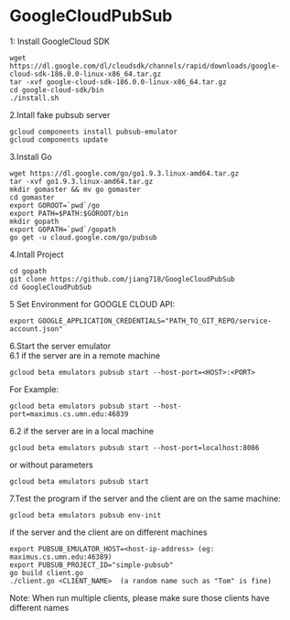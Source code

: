 # GoogleCloudPubSub

1: Install GoogleCloud SDK
```
wget https://dl.google.com/dl/cloudsdk/channels/rapid/downloads/google-cloud-sdk-186.0.0-linux-x86_64.tar.gz
tar -xvf google-cloud-sdk-186.0.0-linux-x86_64.tar.gz
cd google-cloud-sdk/bin
./install.sh
```

2.Intall fake pubsub server
```
gcloud components install pubsub-emulator
gcloud components update
```

3.Install Go
```
wget https://dl.google.com/go/go1.9.3.linux-amd64.tar.gz
tar -xvf go1.9.3.linux-amd64.tar.gz
mkdir gomaster && mv go gomaster
cd gomaster
export GOROOT=`pwd`/go
export PATH=$PATH:$GOROOT/bin
mkdir gopath
export GOPATH=`pwd`/gopath
go get -u cloud.google.com/go/pubsub
```

4.Intall Project
```
cd gopath
git clone https://github.com/jiang718/GoogleCloudPubSub
cd GoogleCloudPubSub
```

5 Set Environment for GOOGLE CLOUD API:
```
export GOOGLE_APPLICATION_CREDENTIALS="PATH_TO_GIT_REPO/service-account.json"
```

6.Start the server emulator<br />
6.1 if the server are in a remote machine 
```
gcloud beta emulators pubsub start --host-port=<HOST>:<PORT>
```
For Example:
```
gcloud beta emulators pubsub start --host-port=maximus.cs.umn.edu:46839
```
6.2 if the server are in a local machine
```
gcloud beta emulators pubsub start --host-port=localhost:8086
```
or without parameters
```
gcloud beta emulators pubsub start
```
7.Test the program
if the server and the client are on the same machine:
```
gcloud beta emulators pubsub env-init 
```
if the server and the client are on different machines
```
export PUBSUB_EMULATOR_HOST=<host-ip-address> (eg: maximus.cs.umn.edu:46389)
export PUBSUB_PROJECT_ID="simple-pubsub"
go build client.go 
./client.go <CLIENT_NAME>  (a random name such as "Tom" is fine)
```

Note: When run multiple clients, please make sure those clients have different names
